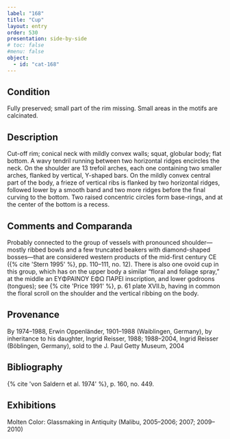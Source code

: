 ```yaml
---
label: "168"
title: "Cup"
layout: entry
order: 530
presentation: side-by-side
# toc: false
#menu: false 
object:
  - id: "cat-168"
---
```


## Condition

Fully preserved; small part of the rim missing. Small areas in the motifs are calcinated.

## Description

Cut-off rim; conical neck with mildly convex walls; squat, globular body; flat bottom. A wavy tendril running between two horizontal ridges encircles the neck. On the shoulder are 13 trefoil arches, each one containing two smaller arches, flanked by vertical, Y-shaped bars. On the mildly convex central part of the body, a frieze of vertical ribs is flanked by two horizontal ridges, followed lower by a smooth band and two more ridges before the final curving to the bottom. Two raised concentric circles form base-rings, and at the center of the bottom is a recess.

## Comments and Comparanda

Probably connected to the group of vessels with pronounced shoulder—mostly ribbed bowls and a few truncated beakers with diamond-shaped bosses—that are considered western products of the mid-first century CE ({% cite 'Stern 1995' %}, pp. 110–111, no. 12). There is also one ovoid cup in this group, which has on the upper body a similar “floral and foliage spray,” at the middle an EYΦΡΑΙΝΟΥ ΕΦΩ ΠΑΡΕΙ inscription, and lower godroons (tongues); see {% cite 'Price 1991' %}, p. 61 plate XVII.b, having in common the floral scroll on the shoulder and the vertical ribbing on the body.

## Provenance

By 1974–1988, Erwin Oppenländer, 1901–1988 (Waiblingen, Germany), by inheritance to his daughter, Ingrid Reisser, 1988; 1988–2004, Ingrid Reisser (Böblingen, Germany), sold to the J. Paul Getty Museum, 2004

## Bibliography

{% cite 'von Saldern et al. 1974' %}, p. 160, no. 449.

## Exhibitions

Molten Color: Glassmaking in Antiquity (Malibu, 2005–2006; 2007; 2009–2010)
